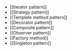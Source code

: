 - [[Iterator pattern]]
- [[Strategy pattern]]
- [[Template method pattern]]
- [[Decorator pattern]]
- [[Composite pattern]]
- [[Observer pattern]]
- [[Factory method]]
- [[Singleton pattern]]

